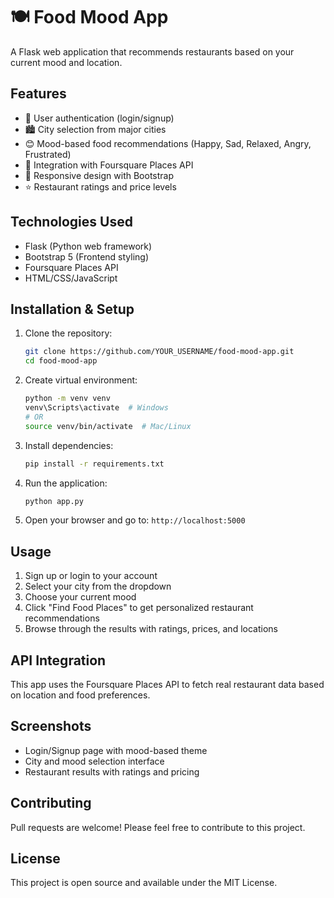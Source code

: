 # 🍽️ Food Mood App

A Flask web application that recommends restaurants based on your current mood and location.

## Features
- 🔐 User authentication (login/signup)
- 🏙️ City selection from major cities
- 😊 Mood-based food recommendations (Happy, Sad, Relaxed, Angry, Frustrated)
- 🍴 Integration with Foursquare Places API
- 📱 Responsive design with Bootstrap
- ⭐ Restaurant ratings and price levels

## Technologies Used
- Flask (Python web framework)
- Bootstrap 5 (Frontend styling)
- Foursquare Places API
- HTML/CSS/JavaScript

## Installation & Setup

1. Clone the repository:
   ```bash
   git clone https://github.com/YOUR_USERNAME/food-mood-app.git
   cd food-mood-app
   ```

2. Create virtual environment:
   ```bash
   python -m venv venv
   venv\Scripts\activate  # Windows
   # OR
   source venv/bin/activate  # Mac/Linux
   ```

3. Install dependencies:
   ```bash
   pip install -r requirements.txt
   ```

4. Run the application:
   ```bash
   python app.py
   ```

5. Open your browser and go to: `http://localhost:5000`

## Usage
1. Sign up or login to your account
2. Select your city from the dropdown
3. Choose your current mood
4. Click "Find Food Places" to get personalized restaurant recommendations
5. Browse through the results with ratings, prices, and locations

## API Integration
This app uses the Foursquare Places API to fetch real restaurant data based on location and food preferences.

## Screenshots
- Login/Signup page with mood-based theme
- City and mood selection interface
- Restaurant results with ratings and pricing

## Contributing
Pull requests are welcome! Please feel free to contribute to this project.

## License
This project is open source and available under the MIT License.